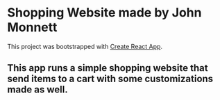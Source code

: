 # Shopping Website made by John Monnett

This project was bootstrapped with [Create React App](https://github.com/facebook/create-react-app).

## This app runs a simple shopping website that send items to a cart with some customizations made as well.

